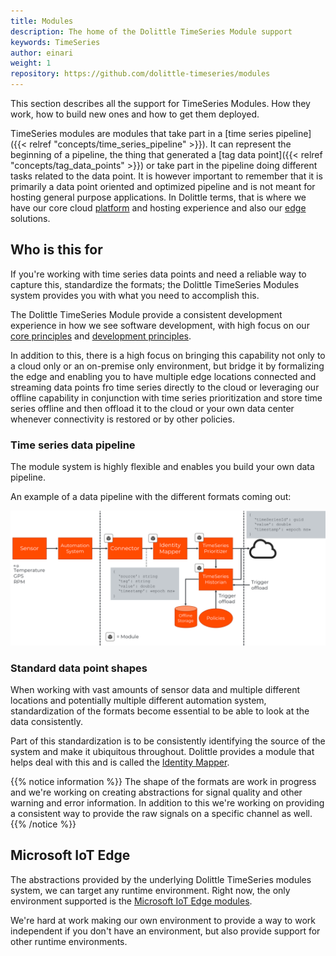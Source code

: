 ```yaml
---
title: Modules
description: The home of the Dolittle TimeSeries Module support
keywords: TimeSeries
author: einari
weight: 1
repository: https://github.com/dolittle-timeseries/modules
---
```


This section describes all the support for TimeSeries Modules. How they work,
how to build new ones and how to get them deployed.

TimeSeries modules are modules that take part in a [time series pipeline]({{< relref "concepts/time_series_pipeline" >}}).
It can represent the beginning of a pipeline, the thing that generated a [tag data point]({{< relref "concepts/tag_data_points" >}})
or take part in the pipeline doing different tasks related to the data point.
It is however important to remember that it is primarily a data point oriented and optimized pipeline
and is not meant for hosting general purpose applications. In Dolittle terms, that is where
we have our core cloud [platform](/platform) and hosting experience and also our [edge](/edge) solutions.

## Who is this for

If you're working with time series data points and need a reliable way to capture this,
standardize the formats; the Dolittle TimeSeries Modules system provides you with what you
need to accomplish this.

The Dolittle TimeSeries Module provide a consistent development experience in how we see software development, with
high focus on our [core principles](/contributing/guidelines/core_principles/) and [development principles](/contributing/guidelines/development_principles/).

In addition to this, there is a high focus on bringing this capability not only to a cloud only
or an on-premise only environment, but bridge it by formalizing the edge and enabling you to
have multiple edge locations connected and streaming data points fro time series directly to
the cloud or leveraging our offline capability in conjunction with time series prioritization
and store time series offline and then offload it to the cloud or your own data center
whenever connectivity is restored or by other policies.

### Time series data pipeline

The module system is highly flexible and enables you build your own data pipeline.

An example of a data pipeline with the different formats coming out:

![overview](./overview.png)

### Standard data point shapes

When working with vast amounts of sensor data and multiple different locations and
potentially multiple different automation system, standardization of the formats become
essential to be able to look at the data consistently.

Part of this standardization is to be consistently identifying the source of the system
and make it ubiquitous throughout. Dolittle provides a module that helps deal with
this and is called the [Identity Mapper](/timeseries/identitymapper/).

{{% notice information %}}
The shape of the formats are work in progress and we're working on creating abstractions
for signal quality and other warning and error information. In addition to this we're
working on providing a consistent way to provide the raw signals on a specific channel
as well.
{{% /notice %}}

## Microsoft IoT Edge

The abstractions provided by the underlying Dolittle TimeSeries modules system, we can
target any runtime environment. Right now, the only environment supported is the
[Microsoft IoT Edge modules](https://docs.microsoft.com/en-us/azure/iot-edge/iot-edge-modules).

We're hard at work making our own environment to provide a way to work independent if
you don't have an environment, but also provide support for other runtime environments.
